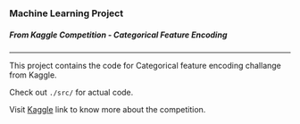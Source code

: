 ### Machine Learning Project 


##### From Kaggle Competition - Categorical Feature Encoding

----

This project contains the code for Categorical feature encoding challange from Kaggle.


Check out `./src/` for actual code.


Visit [Kaggle](https://www.kaggle.com/search?q=categorical+feature+encoding+in%3Acompetitions) link to know more about the competition.